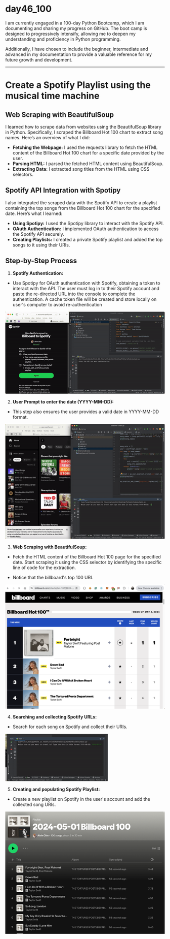 # day46_100
I am currently engaged in a 100-day Python Bootcamp, which I am documenting and sharing my progress on GitHub. The boot camp is designed to progressively intensify, allowing me to deepen my understanding and proficiency in Python programming.

Additionally, I have chosen to include the beginner, intermediate and advanced in my documentation to provide a valuable reference for my future growth and development.

-------
# Create a Spotify Playlist using the musical time machine

## Web Scraping with BeautifulSoup
I learned how to scrape data from websites using the BeautifulSoup library in Python. Specifically, I scraped the Billboard Hot 100 chart to extract song names. Here’s an overview of what I did:

- __Fetching the Webpage:__ I used the requests library to fetch the HTML content of the Billboard Hot 100 chart for a specific date provided by the user.
- __Parsing HTML:__ I parsed the fetched HTML content using BeautifulSoup.
- __Extracting Data:__ I extracted song titles from the HTML using CSS selectors.

## Spotify API Integration with Spotipy
I also integrated the scraped data with the Spotify API to create a playlist containing the top songs from the Billboard Hot 100 chart for the specified date. Here’s what I learned:

- __Using Spotipy:__ I used the Spotipy library to interact with the Spotify API.
- __OAuth Authentication:__ I implemented OAuth authentication to access the Spotify API securely.
- __Creating Playlists:__ I created a private Spotify playlist and added the top songs to it using their URIs.

## Step-by-Step Process

1. __Spotify Authentication:__
   
- Use Spotipy for OAuth authentication with Spotify, obtaining a token to interact with the API. The user must log in to their Spotify account and paste the re-directed URL into the console to complete the authentication. A cache token file will be created and store locally on user's computer to avoid re-authentication

![](https://github.com/AlvinChin1608/day46_100/blob/main/gif/Step%201_login.gif)

2. __User Prompt to enter the date (YYYY-MM-DD):__
   
- This step also ensures the user provides a valid date in YYYY-MM-DD format.

![](https://github.com/AlvinChin1608/day46_100/blob/main/gif/Step%201.gif)

3. __Web Scraping with BeautifulSoup:__
   
- Fetch the HTML content of the Billboard Hot 100 page for the specified date. Start scraping it using the CSS selector by identifying the specific line of code for the extraction.

- Notice that the billboard's top 100 URL

![](https://github.com/AlvinChin1608/day46_100/blob/main/gif/Screenshot%202024-07-02%20at%2016.59.01.png)

4. __Searching and collecting Spotify URLs:__

- Search for each song on Spotify and collect their URIs.

![](https://github.com/AlvinChin1608/day46_100/blob/main/gif/step%202.gif)

5. __Creating and populating Spotify Playlist:__
   
- Create a new playlist on Spotify in the user's account and add the collected song URIs.

![](https://github.com/AlvinChin1608/day46_100/blob/main/gif/Screenshot%202024-07-02%20at%2016.55.49.png)


